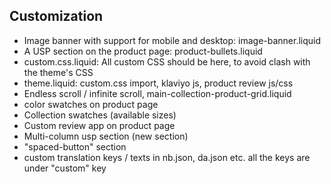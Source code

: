 ## Customization

* Image banner with support for mobile and desktop: image-banner.liquid
* A USP section on the product page: product-bullets.liquid
* custom.css.liquid: All custom CSS should be here, to avoid clash with the theme's CSS
* theme.liquid: custom.css import, klaviyo js, product review js/css
* Endless scroll / infinite scroll, main-collection-product-grid.liquid
* color swatches on product page
* Collection swatches (available sizes)
* Custom review app on product page
* Multi-column usp section (new section)
* "spaced-button" section
* custom translation keys / texts in nb.json, da.json etc. all the keys are under "custom" key
